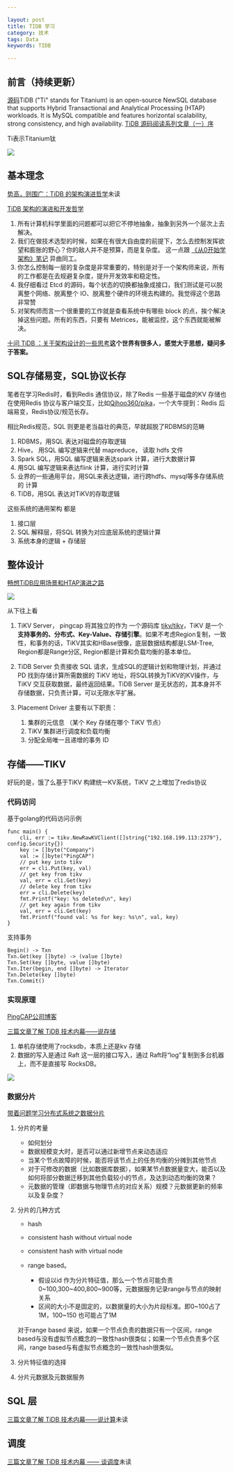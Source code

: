 ```yaml
---

layout: post
title: TIDB 学习
category: 技术
tags: Data
keywords: TIDB

---
```


## 前言（持续更新）

[源码](https://github.com/pingcap/tidb)TiDB ("Ti" stands for Titanium) is an open-source NewSQL database that supports Hybrid Transactional and Analytical Processing (HTAP) workloads. It is MySQL compatible and features horizontal scalability, strong consistency, and high availability. [TiDB 源码阅读系列文章（一）序](https://zhuanlan.zhihu.com/p/34109413)

Ti表示Titanium钛

![](/public/upload/data/tidb_xmind.png)

## 基本理念

[势高，则围广：TiDB 的架构演进哲学](https://zhuanlan.zhihu.com/p/67552966)未读

[TiDB 架构的演进和开发哲学](https://zhuanlan.zhihu.com/p/25142743)

1. 所有计算机科学里面的问题都可以把它不停地抽象，抽象到另外一个层次上去解决。
2. 我们在做技术选型的时候，如果在有很大自由度的前提下，怎么去控制发挥欲望和膨胀的野心？你的敌人并不是预算，而是复杂度。 这一点跟 [《从0开始学架构》笔记](http://qiankunli.github.io/2018/05/06/architecture_from_0_note.html) 异曲同工。
3. 你怎么控制每一层的复杂度是非常重要的，特别是对于一个架构师来说，所有的工作都是在去规避复杂度，提升开发效率和稳定性。
4. 我仔细看过 Etcd 的源码，每个状态的切换都抽象成接口，我们测试是可以脱离整个网络、脱离整个 IO、脱离整个硬件的环境去构建的。我觉得这个思路非常赞
5. 对架构师而言一个很重要的工作就是查看系统中有哪些 block 的点，挨个解决掉这些问题。所有的东西，只要有 Metrices，能被监控，这个东西就能被解决。

[十问 TiDB ：关于架构设计的一些思考](https://zhuanlan.zhihu.com/p/38254903)**这个世界有很多人，感觉大于思想，疑问多于答案。**

## SQL存储易变，SQL协议长存

笔者在学习Redis时，看到Redis 通信协议，除了Redis 一些基于磁盘的KV 存储也在使用Redis 协议与客户端交互，比如[Qihoo360/pika](https://github.com/Qihoo360/pika)，一个大牛提到：Redis 后端易变，Redis协议/规范长存。

相比Redis规范，SQL 则更是老当益壮的典范，早就超脱了RDBMS的范畴

1. RDBMS，用SQL 表达对磁盘的存取逻辑
1. Hive， 用SQL 编写逻辑来代替 mapreduce， 读取 hdfs 文件
2. Spark SQL，用SQL 编写逻辑来表达spark 计算，进行大数据计算
3. 用SQL 编写逻辑来表达flink 计算，进行实时计算
4. 业界的一些通用平台，用SQL来表达逻辑，进行跨hdfs、mysql等多存储系统的 计算
5. TiDB，用SQL 表达对TiKV的存取逻辑

这些系统的通用架构 都是

1. 接口层
2. SQL 解释层，将SQL 转换为对应底层系统的逻辑计算
3. 系统本身的逻辑 + 存储层

## 整体设计

[畅想TiDB应用场景和HTAP演进之路](https://blog.bcmeng.com/post/tidb-application-htap.html#5-tidb-htap-%E6%BC%94%E8%BF%9B%E4%B9%8B%E8%B7%AF)

![](/public/upload/data/tidb_overview.png)

从下往上看

1. TiKV Server， pingcap 将其独立的作为 一个源码库 [tikv/tikv](https://github.com/tikv/tikv)，TiKV 是一个**支持事务的、分布式、Key-Value、存储引擎**。如果不考虑Region复制，一致性，和事务的话，TiKV其实和HBase很像，底层数据结构都是LSM-Tree, Region都是Range分区, Region都是计算和负载均衡的基本单位。
2. TiDB Server 负责接收 SQL 请求，生成SQL的逻辑计划和物理计划，并通过 PD 找到存储计算所需数据的 TiKV 地址，将SQL转换为TiKV的KV操作，与 TiKV 交互获取数据，最终返回结果。TiDB Server 是无状态的，其本身并不存储数据，只负责计算，可以无限水平扩展。 
3. Placement Driver 主要有以下职责：

    1. 集群的元信息 （某个 Key 存储在哪个 TiKV 节点）
    2. TiKV 集群进行调度和负载均衡
    3. 分配全局唯一且递增的事务 ID

## 存储——TIKV

好玩的是，饿了么基于TiKV 构建统一KV系统，TiKV 之上增加了redis协议

### 代码访问

基于golang的代码访问示例

    func main() {
        cli, err := tikv.NewRawKVClient([]string{"192.168.199.113:2379"}, config.Security{})
        key := []byte("Company")
        val := []byte("PingCAP")
        // put key into tikv
        err = cli.Put(key, val)
        // get key from tikv
        val, err = cli.Get(key)
        // delete key from tikv
        err = cli.Delete(key)
        fmt.Printf("key: %s deleted\n", key)
        // get key again from tikv
        val, err = cli.Get(key)
        fmt.Printf("found val: %s for key: %s\n", val, key)
    }

支持事务

    Begin() -> Txn
    Txn.Get(key []byte) -> (value []byte)
    Txn.Set(key []byte, value []byte)
    Txn.Iter(begin, end []byte) -> Iterator
    Txn.Delete(key []byte)
    Txn.Commit()


### 实现原理

[PingCAP公司博客](https://pingcap.com/blog-cn/)

[三篇文章了解 TiDB 技术内幕——说存储](https://zhuanlan.zhihu.com/p/26967545)

1. 单机存储使用了rocksdb，本质上还是kv 存储
2. 数据的写入是通过 Raft 这一层的接口写入，通过 Raft将“log”复制到多台机器上，而不是直接写 RocksDB。

![](/public/upload/data/tikv_xmind.png)


### 数据分片

[带着问题学习分布式系统之数据分片](https://www.cnblogs.com/xybaby/p/7076731.html)

1. 分片的考量

	* 如何划分
	* 数据规模变大时，是否可以通过新增节点来动态适应
	* 当某个节点故障的时候，能否将该节点上的任务均衡的分摊到其他节点
	* 对于可修改的数据（比如数据库数据），如果某节点数据量变大，能否以及如何将部分数据迁移到其他负载较小的节点，及达到动态均衡的效果？
	* 元数据的管理（即数据与物理节点的对应关系）规模？元数据更新的频率以及复杂度？
2. 分片的几种方式

	* hash
	* consistent hash without virtual node
	* consistent hash with virtual node
	* range based。

		* 假设以id 作为分片特征值，那么一个节点可能负责0~100,300~400,800~900等，元数据服务记录range与节点的映射关系
		* 区间的大小不是固定的，以数据量的大小为片段标准。即0~100占了1M，100~150 也可能占了1M

	对于range based 来说，如果一个节点负责的数据只有一个区间，range based与没有虚拟节点概念的一致性hash很类似；如果一个节点负责多个区间，range based与有虚拟节点概念的一致性hash很类似。
3. 分片特征值的选择
4. 分片元数据及元数据服务

## SQL 层

[三篇文章了解 TiDB 技术内幕——说计算](https://zhuanlan.zhihu.com/p/27108657)未读

## 调度

[三篇文章了解 TiDB 技术内幕 —— 谈调度](https://zhuanlan.zhihu.com/p/27275483)未读
